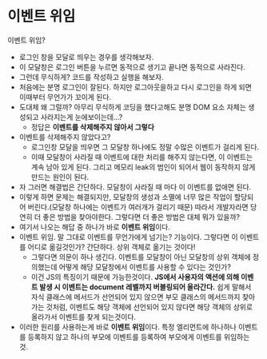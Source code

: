 # 이벤트 위임

이벤트 위임?

* 로그인 창을 모달로 띄우는 경우를 생각해보자.
* 이 모달창은 로그인 버튼을 누르면 동적으로 생기고 끝나면 동적으로 사라진다.
* 그런데 무식하게? 코드를 작성하고 실행을 해보자.
* 처음에는 분명 로그인이 잘된다. 하지만 로그아웃을하고 다시 로그인을 하게 되면 이때부터 무언가가 꼬이게 된다.
* 도대체 왜 그럴까? 아무리 무식하게 코딩을 했다고해도 분명 DOM 요소 자체는 생성되고 사라지는게 눈에보이는데...?
  * 정답은 **이벤트를 삭제해주지 않아서 그렇다**
* 이벤트를 삭제해주지 않았다고?
  * 로그인창 모달을 띄우면 그 모달창 하나에도 정말 수많은 이벤트가 걸리게 된다.
  * 이때 모달창이 사라질 때 이벤트에 대한 처리를 해주지 않는다면, 이 이벤트는 계속 남아 있게 된다. 그리고 메모리 leak의 범인이 되어서 웹이 동작하지 않게 만드는 원인이 된다.
* 자 그러면 해결법은 간단하다. 모달창이 사라질 때 마다 이 이벤트를 없애면 된다.
* 이렇게 하면 문제는 해결되지만, 모달창의 생성과 소멸에 너무 많은 작업이 할당되어 버린다.\(모달창 하나에는 이벤트가 여러개가 걸리기 때문\) 따라서 개발자라면 당연히 더 좋은 방법을 찾아야한다. 그렇다면 더 좋은 방법은 대체 뭐가 있을까?
* 여기서 나오는 해답 중 하나가 바로 **이벤트 위임**이다.
* 이벤트 위임. 말 그대로 이벤트를 무언가에게 넘기는? 기능이다. 그렇다면 이 이벤트를 어디로 옮길것인가? 간단하다. 상위 객체로 옮기는 것이다!
  * 그렇다면 의문이 하나 생긴다. 이벤트를 모달창이 아닌 모달창의 상위 객체에 정의했는데 어떻게 해당 모달창에서 이벤트를 사용할 수 있다는 것인가?
  * 이건 JS의 특징이기 때문에 가능한것이다. **JS에서 사용자의 액션에 의해 이벤트 발생 시 이벤트는 document 레벨까지 버블링되어 올라간다.** 쉽게 말해서 자식 클래스에 메서드가 선언되어 있지 않으면 부모 클래스의 메서드까지 찾아가는 것처럼, 이벤트도 해당 객체에 선언되어 있지 않다면 해당 객체의 상위로 올라가서 이벤트를 찾게 되는것이다.
* 이러한 원리를 사용하는게 바로 **이벤트 위임**이다. 특정 엘리먼트에 하나하나 이벤트를 등록하지 않고 하나의 부모에 이벤트를 등록하여 부모에게 이벤트를 위임하는 것.


